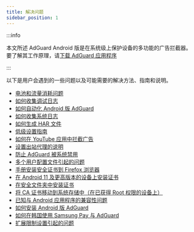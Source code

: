 ```yaml
---
title: 解决问题
sidebar_position: 1
---
```


:::info

本文所述 AdGuard Android 版是在系统级上保护设备的多功能的广告拦截器。 要了解其工作原理，请[下载 AdGuard 应用程序](https://agrd.io/download-kb-adblock)

:::

以下是用户会遇到的一些问题以及可能需要的解决方法、指南和说明。

- [电池和流量消耗问题](/adguard-for-android/solving-problems/battery.md)
- [如何收集调试日志](/adguard-for-android/solving-problems/log.md)
- [如何自动化 Android 版 AdGuard](/adguard-for-android/solving-problems/tasker.md)
- [如何收集系统日志](/adguard-for-android/solving-problems/logcat.md)
- [如何生成 HAR 文件](/adguard-for-android/solving-problems/har.md)
- [低级设置指南](/adguard-for-android/solving-problems/low-level-settings.md)
- [如何在 YouTube 应用中拦截广告](/adguard-for-android/solving-problems/youtube-ads.md)
- [设置出站代理的说明](/adguard-for-android/solving-problems/outbound-proxy.md)
- [防止 AdGuard 被系统禁用](/adguard-for-android/solving-problems/background-work.md)
- [多个用户配置文件引起的问题](/adguard-for-android/solving-problems/multiple-user-profiles.md)
- [手册安装安全证书到 Firefox 浏览器](/adguard-for-android/solving-problems/firefox-certificates.md)
- [在 Android 11 及更高版本的设备上安装证书](/adguard-for-android/solving-problems/manual-certificate.md)
- [在安全文件夹中安装证书](/adguard-for-android/solving-problems/secure-folder.md)
- [将 CA 证书移动到系统存储中（在已获得 Root 权限的设备上）](/adguard-for-android/solving-problems/https-certificate-for-rooted.md)
- [已知与 Android 应用程序的兼容性问题](/adguard-for-android/solving-problems/compatibility-issues.md)
- [如何安装 Android 版 AdGuard](/adguard-for-android/solving-problems/adguard-for-android-tv.md)
- [如何在韩国使用 Samsung Pay 与 AdGuard](/adguard-for-android/solving-problems/samsungpay-with-adguard-in-south-korea.md)
- [扩展限制设置引起的问题](/adguard-for-android/solving-problems/extending-restricted-settings.md)
